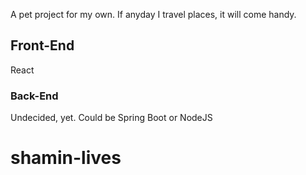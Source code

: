 A pet project for my own. If anyday I travel places, it will come handy.

## Front-End

React

### Back-End

Undecided, yet. Could be Spring Boot or NodeJS
# shamin-lives

